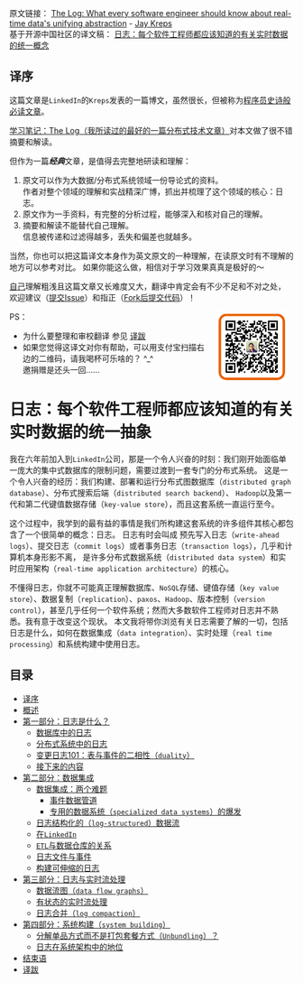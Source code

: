 原文链接： [The Log: What every software engineer should know about real-time data's unifying abstraction](https://engineering.linkedin.com/distributed-systems/log-what-every-software-engineer-should-know-about-real-time-datas-unifying) - [Jay Kreps](http://www.linkedin.com/in/jaykreps)   
基于开源中国社区的译文稿： [日志：每个软件工程师都应该知道的有关实时数据的统一概念](http://www.oschina.net/translate/log-what-every-software-engineer-should-know-about-real-time-datas-unifying)

译序
-----------------

这篇文章是`LinkedIn`的`Kreps`发表的一篇博文，虽然很长，但被称为[程序员史诗般必读文章](http://bryanpendleton.blogspot.hk/2014/01/the-log-epic-software-engineering.html)。

[学习笔记：The Log（我所读过的最好的一篇分布式技术文章）](http://www.cnblogs.com/foreach-break/p/notes_about_distributed_system_and_The_log.html)对本文做了很不错摘要和解读。

但作为一篇***经典***文章，是值得去完整地研读和理解：

1. 原文可以作为大数据/分布式系统领域一份导论式的资料。   
    作者对整个领域的理解和实战精深广博，抓出并梳理了这个领域的核心：日志。
1. 原文作为一手资料，有完整的分析过程，能够深入和核对自己的理解。
1. 摘要和解读不能替代自己理解。  
    信息被传递和过滤得越多，丢失和偏差也就越多。

当然，你也可以把这篇译文本身作为英文原文的一种理解，在读原文时有不理解的地方可以参考对比。
如果你能这么做，相信对于学习效果真真是极好的～

[自己](http://weibo.com/oldratlee)理解粗浅且这篇文章又长难度又大，翻译中肯定会有不少不足和不对之处，
欢迎建议（[提交Issue](https://github.com/oldratlee/translations/issues)）和指正（[Fork后提交代码](https://github.com/oldratlee/translations/fork)）！

<img src="images/oldratlee-alipay-qr.png" width="128" hspace="10px" align="right" >

PS：

- 为什么要整理和审校翻译 参见 [译跋](translation-postscript.md)
- 如果您觉得这译文对你有帮助，可以用支付宝扫描右边的二维码，请我喝杯可乐啥的？ ^\_^  
    邀捐赠是还头一回……

日志：每个软件工程师都应该知道的有关实时数据的统一抽象
=====================================================================

我在六年前加入到`LinkedIn`公司，那是一个令人兴奋的时刻：我们刚开始面临单一庞大的集中式数据库的限制问题，需要过渡到一套专门的分布式系统。
这是一个令人兴奋的经历：我们构建、部署和运行分布式图数据库（`distributed graph database`）、分布式搜索后端（`distributed search backend`）、
`Hadoop`以及第一代和第二代键值数据存储（`key-value store`），而且这套系统一直运行至今。

这个过程中，我学到的最有益的事情是我们所构建这套系统的许多组件其核心都包含了一个很简单的概念：日志。
日志有时会叫成 预先写入日志（`write-ahead logs`）、提交日志（`commit logs`）或者事务日志（`transaction logs`），几乎和计算机本身形影不离，
是许多分布式数据系统（`distributed data system`）和实时应用架构（`real-time application architecture`）的核心。

不懂得日志，你就不可能真正理解数据库、`NoSQL`存储、键值存储（`key value store`）、数据复制（`replication`）、`paxos`、`Hadoop`、版本控制（`version control`），甚至几乎任何一个软件系统；然而大多数软件工程师对日志并不熟悉。我有意于改变这个现状。
本文我将带你浏览有关日志需要了解的一切，包括日志是什么，如何在数据集成（`data integration`）、实时处理（`real time processing`）和系统构建中使用日志。

目录
-----------------

- [译序](#译序)
- [概述](#日志每个软件工程师都应该知道的有关实时数据的统一抽象)
- [第一部分：日志是什么？](part1-what-is-a-log.md)
    - [数据库中的日志](part1-what-is-a-log.md#数据库中的日志)
    - [分布式系统中的日志](part1-what-is-a-log.md#分布式系统中的日志)
    - [变更日志101：表与事件的二相性（`duality`）](part1-what-is-a-log.md#变更日志101表与事件的二相性duality)
    - [接下来的内容](part1-what-is-a-log.md#接下来的内容)
- [第二部分：数据集成](part2-data-integration.md)
    - [数据集成：两个难题](part2-data-integration.md#数据集成两个难题)
        - [事件数据管道](part2-data-integration.md#事件数据管道)
        - [专用的数据系统（`specialized data systems`）的爆发](part2-data-integration.md#专用的数据系统specialized-data-systems的爆发)
    - [日志结构化的（`log-structured`）数据流](part2-data-integration.md#日志结构化的log-structured数据流)
    - [在`LinkedIn`](part2-data-integration.md#在linkedin)
    - [`ETL`与数据仓库的关系](part2-data-integration.md#etl与数据仓库的关系)
    - [日志文件与事件](part2-data-integration.md#日志文件与事件)
    - [构建可伸缩的日志](part2-data-integration.md#构建可伸缩的日志)
- [第三部分：日志与实时流处理](part3-logs-and-real-time-stream-processing.md)
    - [数据流图（`data flow graphs`）](part3-logs-and-real-time-stream-processing.md#数据流图data-flow-graphs)
    - [有状态的实时流处理](part3-logs-and-real-time-stream-processing.md#有状态的实时流处理)
    - [日志合并（`log compaction`）](part3-logs-and-real-time-stream-processing.md#日志合并log-compaction)
- [第四部分：系统构建（`system building`）](part4-system-building.md)
    - [分解单品方式而不是打包套餐方式（`Unbundling`）？](part4-system-building.md#分解单品方式而不是打包套餐方式unbundling)
    - [日志在系统架构中的地位](part4-system-building.md#日志在系统架构中的地位)
- [结束语](the-end.md)
- [译跋](translation-postscript.md)
